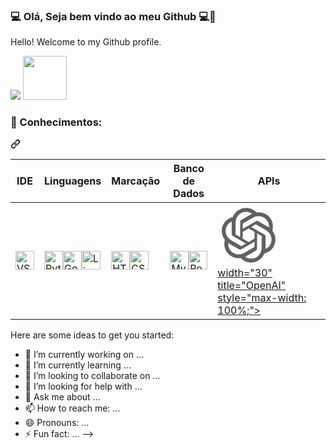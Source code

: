 ### :computer: Olá, Seja bem vindo ao meu Github :computer:👋
 Hello! Welcome to my Github profile.

<p dir="auto"><a href="https://www.linkedin.com/in/nayumteixeira/" rel="nofollow"><img src="https://camo.githubusercontent.com/591c02e8ff595d43e0b35b1b29aed639a7154b959cd8f8c854b9e176d885b094/68747470733a2f2f696d672e736869656c64732e696f2f62616467652f4c696e6b6564496e2d3030373742353f7374796c653d666f722d7468652d6261646765266c6f676f3d6c696e6b6564696e266c6f676f436f6c6f723d7768697465" data-canonical-src="https://img.shields.io/badge/LinkedIn-0077B5?style=for-the-badge&amp;logo=linkedin&amp;logoColor=white" style="max-width: 100%;"></a> 
<a href="https://web.dio.me/users/nayum" rel="nofollow"><img src="https://camo.githubusercontent.com/f0425c42ee808e3915a521906e31ae6bf658edcc61ee90e71843cc06d144eae2/68747470733a2f2f6865726d65732e6469676974616c696e6e6f766174696f6e2e6f6e652f6173736574732f64696f6d652f6c6f676f2d66756c6c2e737667" width="70" data-canonical-src="https://hermes.digitalinnovation.one/assets/diome/logo-full.svg" style="max-width: 100%;"></a>

<div class="markdown-heading" dir="auto"><h3 class="heading-element" dir="auto">🧠 Conhecimentos:</h3><a id="user-content--conhecimentos" class="anchor" aria-label="Permalink: 🧠 Conhecimentos:" href="#-conhecimentos"><svg class="octicon octicon-link" viewBox="0 0 16 16" version="1.1" width="16" height="16" aria-hidden="true"><path d="m7.775 3.275 1.25-1.25a3.5 3.5 0 1 1 4.95 4.95l-2.5 2.5a3.5 3.5 0 0 1-4.95 0 .751.751 0 0 1 .018-1.042.751.751 0 0 1 1.042-.018 1.998 1.998 0 0 0 2.83 0l2.5-2.5a2.002 2.002 0 0 0-2.83-2.83l-1.25 1.25a.751.751 0 0 1-1.042-.018.751.751 0 0 1-.018-1.042Zm-4.69 9.64a1.998 1.998 0 0 0 2.83 0l1.25-1.25a.751.751 0 0 1 1.042.018.751.751 0 0 1 .018 1.042l-1.25 1.25a3.5 3.5 0 1 1-4.95-4.95l2.5-2.5a3.5 3.5 0 0 1 4.95 0 .751.751 0 0 1-.018 1.042.751.751 0 0 1-1.042.018 1.998 1.998 0 0 0-2.83 0l-2.5 2.5a1.998 1.998 0 0 0 0 2.83Z"></path></svg></a></div>

<table>
<thead>
<tr>
<th>IDE</th>
<th>Linguagens</th>
<th>Marcação</th>
<th>Banco de Dados</th>
<th>APIs</th>
</tr>
</thead>
<tbody>
<tr>
<td><a href="https://code.visualstudio.com" rel="nofollow"><img src="https://cdn.jsdelivr.net/gh/devicons/devicon@latest/icons/vscode/vscode-original.svg" width="30" title="VS Code" style="max-width: 100%;"></a></td>
<td><a href="https://www.python.org" rel="nofollow"><img src="https://cdn.jsdelivr.net/gh/devicons/devicon@latest/icons/python/python-original.svg" width="30" title="Python" style="max-width: 100%;"></a><a href="https://go.dev/" rel="nofollow"><img src="https://cdn.jsdelivr.net/gh/devicons/devicon@latest/icons/go/go-original-wordmark.svg" width="30" title="Go" style="max-width: 100%;"></a><a href="https://www.linux.org/" rel="nofollow"><img src="https://cdn.jsdelivr.net/gh/devicons/devicon@latest/icons/linux/linux-original.svg" width="30" title="Linux" style="max-width: 100%;"></a></td>
<td><a href="https://html.com" rel="nofollow"><img src="https://cdn.jsdelivr.net/gh/devicons/devicon@latest/icons/html5/html5-original.svg" width="30" title="HTML" style="max-width: 100%;"></a><a href="https://www.css3.com" rel="nofollow"><img src="https://cdn.jsdelivr.net/gh/devicons/devicon@latest/icons/css3/css3-original.svg" width="30" title="CSS" style="max-width: 100%;"></a></td>
<td><a href="https://www.mysql.com/" rel="nofollow"><img src="https://cdn.jsdelivr.net/gh/devicons/devicon@latest/icons/mysql/mysql-original.svg" width="30" title="MySQL" style="max-width: 100%;"></a><a href="https://www.postgresql.org/" rel="nofollow"><img src="https://cdn.jsdelivr.net/gh/devicons/devicon@latest/icons/postgresql/postgresql-original.svg" width="30" title="PostgreSQL" style="max-width: 100%;"></a></td>
<td><a href="https://openai.com/blog/openai-api" rel="nofollow"><svg xmlns="http://www.w3.org/2000/svg" x="0px" y="0px" width="100" height="100" viewBox="0 0 48 48">
<path fill="#616161" d="M30.7,7.27L28.33,9.1c-1.605-2.067-4.068-3.209-6.697-3.092C17.313,6.2,14,9.953,14,14.277l0,9.143	l10.5,6.12l-1,1.72l-11.706-6.827C11.302,24.146,11,23.62,11,23.051l0-8.687C11,8.1,16.129,2.79,22.39,3.007	C25.669,3.12,28.68,4.663,30.7,7.27z"></path><path fill="#616161" d="M12.861,9.833l0.4,2.967c-2.592,0.357-4.813,1.919-6.026,4.254c-1.994,3.837-0.4,8.582,3.345,10.745	l7.918,4.571l10.55-6.033l0.99,1.726l-11.765,6.724c-0.494,0.282-1.101,0.281-1.594-0.003l-7.523-4.343	C3.73,27.308,1.696,20.211,5.014,14.898C6.752,12.114,9.594,10.279,12.861,9.833z"></path><path fill="#616161" d="M6.161,26.563l2.77,1.137c-0.987,2.423-0.745,5.128,0.671,7.346	c2.326,3.645,7.233,4.638,10.977,2.476l7.918-4.572l0.05-12.153l1.99,0.006l-0.059,13.551c-0.002,0.569-0.307,1.094-0.8,1.379	l-7.523,4.343c-5.425,3.132-12.588,1.345-15.531-4.185C5.083,32.994,4.914,29.616,6.161,26.563z"></path><path fill="#616161" d="M17.3,40.73l2.37-1.83c1.605,2.067,4.068,3.209,6.697,3.092C30.687,41.8,34,38.047,34,33.723l0-9.143	l-10.5-6.12l1-1.72l11.706,6.827C36.698,23.854,37,24.38,37,24.949l0,8.687c0,6.264-5.13,11.574-11.39,11.358	C22.331,44.88,19.32,43.337,17.3,40.73z"></path><path fill="#616161" d="M35.139,38.167l-0.4-2.967c2.592-0.357,4.813-1.919,6.026-4.254c1.994-3.837,0.4-8.582-3.345-10.745	l-7.918-4.571l-10.55,6.033l-0.99-1.726l11.765-6.724c0.494-0.282,1.101-0.281,1.594,0.003l7.523,4.343	c5.425,3.132,7.459,10.229,4.141,15.543C41.248,35.886,38.406,37.721,35.139,38.167z"></path><path fill="#616161" d="M41.839,21.437l-2.77-1.137c0.987-2.423,0.745-5.128-0.671-7.346	c-2.326-3.645-7.233-4.638-10.977-2.476l-7.918,4.572l-0.05,12.153l-1.99-0.006l0.059-13.551c0.002-0.569,0.307-1.094,0.8-1.379	l7.523-4.343c5.425-3.132,12.588-1.345,15.531,4.185C42.917,15.006,43.086,18.384,41.839,21.437z"></path>
</svg>width="30" title="OpenAI" style="max-width: 100%;"></a></td>
</tr>
</tbody>
</table>
<table>



Here are some ideas to get you started:

- 🔭 I’m currently working on ...
- 🌱 I’m currently learning ...
- 👯 I’m looking to collaborate on ...
- 🤔 I’m looking for help with ...
- 💬 Ask me about ...
- 📫 How to reach me: ...
- 😄 Pronouns: ...
- ⚡ Fun fact: ...
-->
